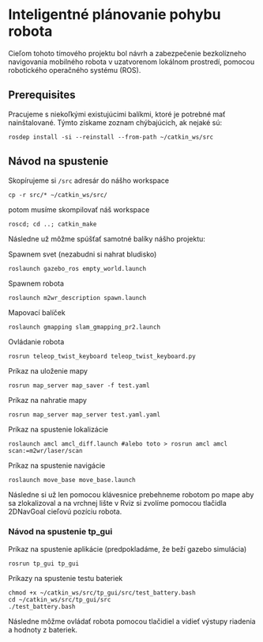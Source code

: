 # Inteligentné plánovanie pohybu robota

Cieľom tohoto tímového projektu bol návrh a zabezpečenie bezkolízneho navigovania mobilného robota v uzatvorenom lokálnom prostredí, pomocou robotického operačného systému (ROS). 

## Prerequisites

Pracujeme s niekoľkými existujúcimi balíkmi, ktoré je potrebné mať nainštalované. Týmto získame zoznam chýbajúcich, ak nejaké sú:

```
rosdep install -si --reinstall --from-path ~/catkin_ws/src
```

## Návod na spustenie

Skopírujeme si ```/src``` adresár do nášho workspace
```
cp -r src/* ~/catkin_ws/src/
```

potom musíme skompilovať náš workspace
```
roscd; cd ..; catkin_make
```

Následne už môžme spúšťať samotné balíky nášho projektu:

Spawnem svet (nezabudni si nahrat bludisko)

```
roslaunch gazebo_ros empty_world.launch 
```

Spawnem robota
```
roslaunch m2wr_description spawn.launch
```

Mapovací balíček
```
roslaunch gmapping slam_gmapping_pr2.launch
```

Ovládanie robota
```
rosrun teleop_twist_keyboard teleop_twist_keyboard.py
```

Príkaz na uloženie mapy
```
rosrun map_server map_saver -f test.yaml
```

Príkaz na nahratie mapy
```
rosrun map_server map_server test.yaml.yaml
```

Príkaz na spustenie lokalizácie
```
roslaunch amcl amcl_diff.launch #alebo toto > rosrun amcl amcl scan:=m2wr/laser/scan
```

Príkaz na spustenie navigácie
```
roslaunch move_base move_base.launch
```

Následne si už len pomocou klávesnice prebehneme robotom po mape aby sa zlokalizoval a na vrchnej lište v Rviz si zvolíme pomocou tlačidla 2DNavGoal cieľovú pozíciu robota.



### Návod na spustenie **tp_gui**

Príkaz na spustenie aplikácie (predpokladáme, že beží gazebo simulácia)
```
rosrun tp_gui tp_gui
```
Príkazy na spustenie testu bateriek
```
chmod +x ~/catkin_ws/src/tp_gui/src/test_battery.bash
cd ~/catkin_ws/src/tp_gui/src
./test_battery.bash
```

Následne môžme ovládať robota pomocou tlačidiel a vidieť výstupy riadenia a hodnoty z bateriek.

